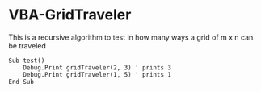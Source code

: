 # VBA-GridTraveler

This is a recursive algorithm to test in how many ways a grid of m x n can be traveled

```VBA
Sub test()
    Debug.Print gridTraveler(2, 3) ' prints 3
    Debug.Print gridTraveler(1, 5) ' prints 1
End Sub
```
